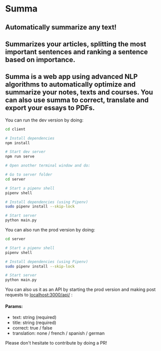 # Summa

## Automatically summarize any text!

## Summarizes your articles, splitting the most important sentences and ranking a sentence based on importance.

## Summa is a web app using advanced NLP algorithms to automatically optimize and summarize your notes, texts and courses. You can also use summa to correct, translate and export your essays to PDFs.

<!-- //add logo.png to github -->
<!-- <br>
<p align="center">
<img src="logo.png" height="100">
</p>
<br> -->

You can run the dev version by doing:
````bash
cd client

# Install dependencies
npm install

# Start dev server
npm run serve

# Open another terminal window and do:

# Go to server folder
cd server

# Start a pipenv shell
pipenv shell

# Install dependencies (using Pipenv)
sudo pipenv install --skip-lock

# Start server
python main.py

````

You can also run the prod version by doing:
````bash
cd server

# Start a pipenv shell
pipenv shell

# Install dependencies (using Pipenv)
sudo pipenv install --skip-lock

# Start server
python main.py

````
You can also us it as an API by starting the prod version and making post requests to [localhost:3000/api/](localhost:3000/api/) :

#### Params:
* text: string (required)
* title: string (required)
* correct: true / false
* translation: none / french / spanish / german

Please don't hesitate to contribute by doing a PR!